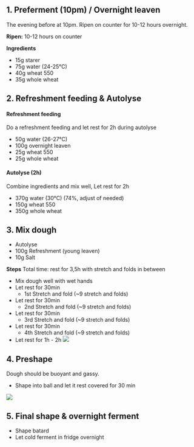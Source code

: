 ## 1. Preferment (10pm) / Overnight leaven
The evening before at 10pm. Ripen on counter for 10-12 hours overnight.

**Ripen:** 10-12 hours on counter

**Ingredients**
- 15g starer
- 75g water (24-25°C)
- 40g wheat 550
- 35g whole wheat
## 2. Refreshment feeding & Autolyse

#### Refreshment feeding
Do a refreshment feeding and let rest for 2h during autolyse
- 50g water (26-27°C)
- 100g overnight leaven
- 25g wheat 550
- 25g whole wheat
#### Autolyse (2h)
Combine ingredients and mix well, Let rest for 2h
- 370g water (30°C) (74%, adjust of needed)
- 150g wheat 550
- 350g whole wheat
## 3. Mix dough
- Autolyse
- 100g Refreshment (young leaven) 
- 10g Salt

**Steps**
Total time: rest for 3,5h with stretch and folds in between
- Mix dough well with wet hands 
- Let rest for 30min
	- 1st Stretch and fold (~9 stretch and folds)
- Let rest for 30min
	- 2nd Stretch and fold (~9 stretch and folds)
- Let rest for 30min
	- 3rd Stretch and fold (~9 stretch and folds)
- Let rest for 30min
	- 4th Stretch and fold (~9 stretch and folds)
- Let rest for 1h - 2h
![](/images/CleanShot%202025-05-30%20at%2021.58.39@2x.png)
## 4. Preshape
Dough should be buoyant and gassy.
- Shape into ball and let it rest covered for 30 min

![](/images/CleanShot%202025-05-30%20at%2022.04.24@2x.png)
## 5. Final shape & overnight ferment
- Shape batard
- Let cold ferment in fridge overnight